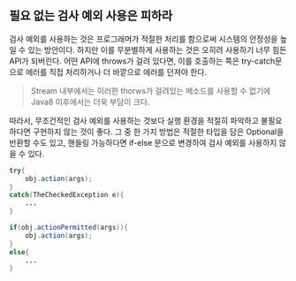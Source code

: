 ## 필요 없는 검사 예외 사용은 피하라  

검사 예외를 사용하는 것은 프로그래머가 적절한 처리를 함으로써 시스템의 안정성을 높일 수 있는 방안이다. 
하지만 이를 무분별하게 사용하는 것은 오히려 사용하기 너무 힘든 API가 되버린다. 
어떤 API에 throws가 걸려 있다면, 이를 호출하는 쪽은 try-catch문으로 에러를 직접 처리하거나 
더 바깥으로 에러를 던져야 한다. 

> Stream 내부에서는 이러한 thorws가 걸려있는 메소드를 사용할 수 없기에 Java8 이후에서는 더욱 부담이 크다. 

따라서, 무조건적인 검사 예외를 사용하는 것보다 실행 환경을 적절히 파악하고 불필요하다면 구현하지 않는 것이 좋다. 
그 중 한 가지 방법은 적절한 타입을 담은 Optional을 반환할 수도 있고, 
핸들링 가능하다면 if-else 문으로 변경하여 검사 예외를 사용하지 않을 수 있다.

``` java
try{
	obj.action(args);
}
catch(TheCheckedException e){
	...
}
```

``` java
if(obj.actionPermitted(args)){
	obj.action(args);
}
else{
	...
}
```